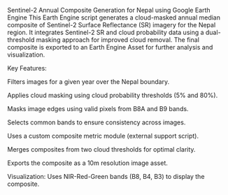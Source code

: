 Sentinel-2 Annual Composite Generation for Nepal using Google Earth Engine
This Earth Engine script generates a cloud-masked annual median composite of Sentinel-2 Surface Reflectance (SR) imagery for the Nepal region. It integrates Sentinel-2 SR and cloud probability data using a dual-threshold masking approach for improved cloud removal. The final composite is exported to an Earth Engine Asset for further analysis and visualization.

Key Features:

Filters images for a given year over the Nepal boundary.

Applies cloud masking using cloud probability thresholds (5% and 80%).

Masks image edges using valid pixels from B8A and B9 bands.

Selects common bands to ensure consistency across images.

Uses a custom composite metric module (external support script).

Merges composites from two cloud thresholds for optimal clarity.

Exports the composite as a 10m resolution image asset.

Visualization:
Uses NIR-Red-Green bands (B8, B4, B3) to display the composite.
